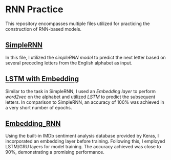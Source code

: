 # RNN Practice
This repository encompasses multiple files utilized for practicing the construction of RNN-based models.

## [SimpleRNN](SimpleRNN.ipynb)
In this file, I utilized the *simpleRNN model* to predict the next letter based on several preceding letters from the English alphabet as input.

## [LSTM with Embedding](LSTM_with_Embedding.ipynb)
Similar to the task in SimpleRNN, I used an *Embedding layer* to perform *word2vec* on the alphabet and utilized *LSTM* to predict the subsequent letters. In comparison to SimpleRNN, an accuracy of 100% was achieved in a very short number of epochs.

## [Embedding_RNN](Embedding_RNN.ipynb)
Using the built-in IMDb sentiment analysis database provided by Keras, I incorporated an embedding layer before training. Following this, I employed LSTM/GRU layers for model training. The accuracy achieved was close to 90%, demonstrating a promising performance.
